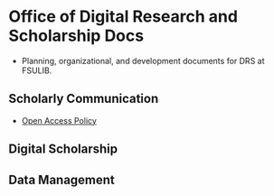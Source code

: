 # Office of Digital Research and Scholarship Docs

* Planning, organizational, and development documents for DRS at FSULIB.

Scholarly Communication
------

* [Open Access Policy](https://github.com/fsulib/Office-of-Digital-Research-and-Scholarship-Docs/blob/master/oapolicy.md)

Digital Scholarship
-----

Data Management
------
